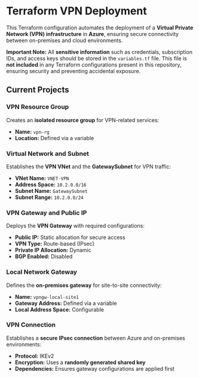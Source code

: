 # Terraform VPN Deployment  

This Terraform configuration automates the deployment of a **Virtual Private Network (VPN) infrastructure** in **Azure**, ensuring secure connectivity between on-premises and cloud environments.

**Important Note:** All **sensitive information** such as credentials, subscription IDs, and access keys should be stored in the `variables.tf` file. This file is **not included** in any Terraform configurations present in this repository, ensuring security and preventing accidental exposure.

## Current Projects  

### VPN Resource Group  
Creates an **isolated resource group** for VPN-related services:  
- **Name:** `vpn-rg`  
- **Location:** Defined via a variable  

### Virtual Network and Subnet  
Establishes the **VPN VNet** and the **GatewaySubnet** for VPN traffic:  
- **VNet Name:** `VNET-VPN`  
- **Address Space:** `10.2.0.0/16`  
- **Subnet Name:** `GatewaySubnet`  
- **Subnet Range:** `10.2.0.0/24`  

### VPN Gateway and Public IP  
Deploys the **VPN Gateway** with required configurations:  
- **Public IP:** Static allocation for secure access  
- **VPN Type:** Route-based (IPsec)  
- **Private IP Allocation:** Dynamic  
- **BGP Enabled:** Disabled  

### Local Network Gateway  
Defines the **on-premises gateway** for site-to-site connectivity:  
- **Name:** `vpngw-local-site1`  
- **Gateway Address:** Defined via a variable  
- **Local Address Space:** Configurable  

### VPN Connection  
Establishes a **secure IPsec connection** between Azure and on-premises environments:  
- **Protocol:** IKEv2  
- **Encryption:** Uses a **randomly generated shared key**  
- **Dependencies:** Ensures gateway configurations are applied first  